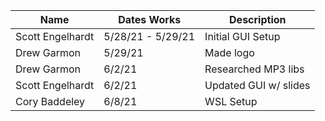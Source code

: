 |    Name          | Dates Works       |     Description        |
| ---------------  | ----------------  | ---------------------- |
| Scott Engelhardt | 5/28/21 - 5/29/21 | Initial GUI Setup      |
| Drew Garmon      | 5/29/21           | Made logo              |
| Drew Garmon      | 6/2/21            | Researched MP3 libs    |
| Scott Engelhardt | 6/2/21            | Updated GUI w/ slides  |
| Cory Baddeley    | 6/8/21            | WSL Setup              |
